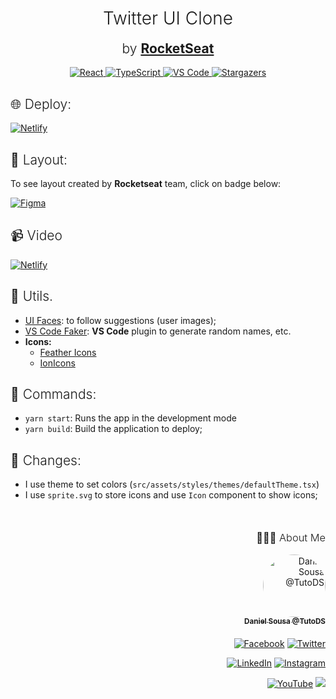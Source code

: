 <h1 align='center' style='font-weight: 300'>
Twitter UI Clone
</h1>
<h2 align='center' style='margin-top: 0; font-weight: 300;'>by <strong><a href='https://www.youtube.com/watch?v=K-8z_4xvT3o'>RocketSeat</a></strong></h2>

<div align="center">
  	<a href="#">
  		<img src="https://img.shields.io/badge/react%20-%2320232a.svg?&style=for-the-badge&logo=react&logoColor=%2361DAFB" alt="React"/>
	</a>
	<a href="#">
		<img src="https://img.shields.io/badge/typescript%20-%23007ACC.svg?&style=for-the-badge&logo=typescript&logoColor=white" alt="TypeScript" />
	</a>
	<a href="#">
		<img src="https://img.shields.io/badge/Visual_Studio_Code-0078D4?style=for-the-badge&logo=visual%20studio%20code&logoColor=white" alt="VS Code" />
	</a>
	<a href="https://github.com/TutoDS/twitter-ui-clone/stargazers">
    	<img alt="Stargazers" src="https://img.shields.io/github/stars/TutoDS/twitter-ui-clone?style=for-the-badge">
	</a>
</div>

<h2 style='font-weight: 300;'>
🌐 Deploy:
</h2>

<a href="https://twitter-clone-tutods.netlify.app/">
  <img alt="Netlify" src="https://img.shields.io/badge/netlify%20-%2300C7B7.svg?
&style=for-the-badge&logo=netlify&logoColor=white" />
</a>

<h2 style="font-weight:300">🎨 Layout:</h2>

To see layout created by **Rocketseat** team, click on badge below:

<a href="https://www.figma.com/file/cjNh1bd93pbJBFOza25K7L/Twitter-Clone?node-id=1%3A2" target="_blank"><img alt="Figma" src="https://img.shields.io/badge/figma%20-%23F24E1E.svg?&style=for-the-badge&logo=figma&logoColor=white"/></a>

<h2 style="font-weight: 300">
📹 Video
</h2>

<a href="https://www.youtube.com/watch?v=K-8z_4xvT3o">
  <img alt="Netlify" src="https://img.shields.io/badge/rocketseat%20-%234F0599.svg?&style=for-the-badge&logo=youtube&logoColor=white" />
</a>

<h2 style="font-weight: 300">
🧰 Utils.
</h2>

-   [UI Faces](https://uifaces.co/#native_link#): to follow suggestions (user images);
-   [VS Code Faker](https://marketplace.visualstudio.com/items?itemName=deerawan.vscode-faker): **VS Code** plugin to generate random names, etc.
-   **Icons:**
    -   [Feather Icons](https://feathericons.com/)
    -   [IonIcons](https://ionicons.com/)

<h2 style="font-weight:300">🚀 Commands:</h2>

-   `yarn start`: Runs the app in the development mode
-   `yarn build`: Build the application to deploy;

<h2 style="font-weight:300">📄 Changes:</h2>

-   I use theme to set colors (`src/assets/styles/themes/defaultTheme.tsx`)
-   I use `sprite.svg` to store icons and use `Icon` component to show icons;

<div align="right" style="margin-top: 50px">
<h3 style="font-weight: 300">
🧑🏻‍💻 About Me
</h3>

<a href="https://github.com/TutoDS" alt="TutoDS">
<img src="https://github.com/tutods.png" alt="Daniel Sousa @TutoDS" width="100px" style="border-radius: 100%">
<br />
 <sub><b>Daniel Sousa @TutoDS</b></sub>
</a>

<div style="margin: 20px 0" />

[facebook]: https://facebook.com/tutods2014
[twitter]: https://twitter.com/tutods
[youtube]: https://youtube.com/tutods2014
[instagram]: https://instagram.com/dsousa_12
[linkedin]: https://www.linkedin.com/in/daniel-sousa-tutods/
[gitlab]: https://gitlab.com/jdaniel.asousa

[<img src="https://img.shields.io/badge/Facebook%20-%232671E5.svg?&style=for-the-badge&logo=Facebook&logoColor=white" alt="Facebook"/>][facebook] [<img src="https://img.shields.io/badge/Twitter%20-%231DA1F2.svg?&style=for-the-badge&logo=Twitter&logoColor=white" alt="Twitter"/>][twitter]

[<img src="https://img.shields.io/badge/LinkedIn%20-%230077B5.svg?&style=for-the-badge&logo=linkedin&logoColor=white" alt="LinkedIn"/>][linkedin] [<img src="https://img.shields.io/badge/Instagram%20-%23E4405F.svg?&style=for-the-badge&logo=Instagram&logoColor=white" alt="Instagram"/>][instagram]

[<img src="https://img.shields.io/badge/YouTube%20-%23FF0000.svg?&style=for-the-badge&logo=YouTube&logoColor=white" alt="YouTube"/>][youtube] [<img src="https://img.shields.io/badge/Gitlab%20-%23181717.svg?&style=for-the-badge&logo=gitlab&logoColor=white"/>][gitlab]

</div>
